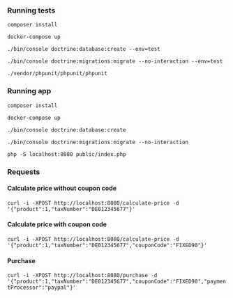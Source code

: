 ### Running tests

`composer install`

`docker-compose up`

`./bin/console doctrine:database:create --env=test`

`./bin/console doctrine:migrations:migrate --no-interaction --env=test`

`./vendor/phpunit/phpunit/phpunit`

### Running app

`composer install`

`docker-compose up`

`./bin/console doctrine:database:create`

`./bin/console doctrine:migrations:migrate --no-interaction`

`php -S localhost:8080 public/index.php`

### Requests

#### Calculate price without coupon code
`curl -i -XPOST http://localhost:8080/calculate-price -d '{"product":1,"taxNumber":"DE012345677"}'`

#### Calculate price with coupon code
`curl -i -XPOST http://localhost:8080/calculate-price -d '{"product":1,"taxNumber":"DE012345677","couponCode":"FIXED90"}'`

#### Purchase 
`curl -i -XPOST http://localhost:8080/purchase -d '{"product":1,"taxNumber":"DE012345677","couponCode":"FIXED90","paymentProcessor":"paypal"}'`
